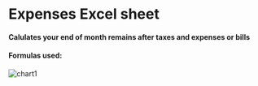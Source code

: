 

# Expenses Excel sheet

#### Calulates your end of month remains after taxes and expenses or bills

#### Formulas used:

![chart1](https://user-images.githubusercontent.com/52839097/217922599-4f32d4c3-d46a-419c-916a-64d728d2057a.PNG)



